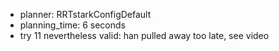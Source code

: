 * planner: RRTstarkConfigDefault
* planning_time: 6 seconds
* try 11 nevertheless valid: han pulled away too late, see video